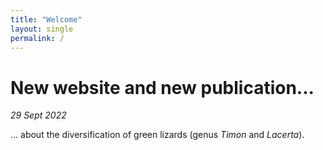 ```yaml
---
title: "Welcome"
layout: single
permalink: /
---
```


<h1> New website and new publication... </h1>
<span style="style="background: #6B6B6B;"font-size: 50%"><i>29 Sept 2022</i>
 
... about the diversification of green lizards (genus <i>Timon</i> and <i>Lacerta</i>). 
